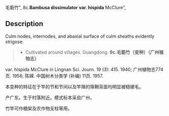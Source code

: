 毛簕竹",
8c.**Bambusa dissimulator var. hispida** McClure",

## Description
Culm nodes, internodes, and abaxial surface of culm sheaths evidently strigose.

> * Cultivated around villages. Guangdong.
**9c.毛簕竹（变种）（广州植物志）**

var. hispida McClure in Lingnan Sci. Journ. 19 (3): 415. 1940; 广州植物志774页. 1956; 陈嵘. 中国树木分类学 (补编) 11页. 1957.

本变种的特征在于竿的节和节间以及竿箨的箨鞘背面均明显被糙硬毛。

产广东。生于村落附近。模式标本采自广州。

竹竿可作棚架及农作物支柱等用。

